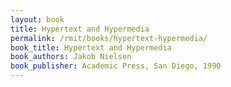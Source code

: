 ```yaml
---
layout: book
title: Hypertext and Hypermedia
permalink: /rmit/books/hypertext-hypermedia/
book_title: Hypertext and Hypermedia
book_authors: Jakob Nielsen
book_publisher: Academic Press, San Diego, 1990
---
```


